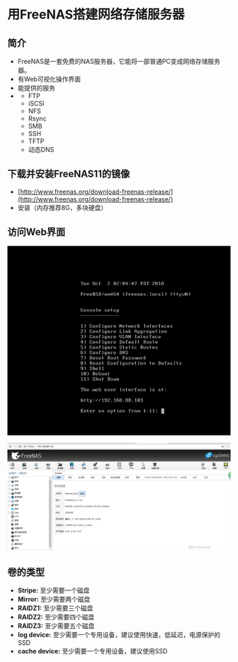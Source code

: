 # 用FreeNAS搭建网络存储服务器

## 简介

* FreeNAS是一套免费的NAS服务器，它能将一部普通PC变成网络存储服务器。
* 有Web可视化操作界面
* 能提供的服务
* * FTP
  * iSCSI
  * NFS
  * Rsync
  * SMB
  * SSH
  * TFTP
  * 动态DNS

## 下载并安装FreeNAS11的镜像

* [http://www.freenas.org/download-freenas-release/](http://www.freenas.org/download-freenas-release/)
* 安装（内存推荐8G，多块硬盘）

## 访问Web界面

![](../.gitbook/assets/2%20%282%29.PNG)

![](../.gitbook/assets/1.PNG)

## 卷的类型

* **Stripe:** 至少需要一个磁盘
* **Mirror:** 至少需要两个磁盘
* **RAIDZ1:** 至少需要三个磁盘
* **RAIDZ2:** 至少需要四个磁盘
* **RAIDZ3:** 至少需要五个磁盘
* **log device:** 至少需要一个专用设备，建议使用快速，低延迟，电源保护的SSD
* **cache device:** 至少需要一个专用设备，建议使用SSD



